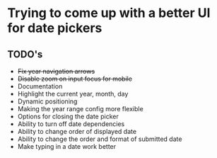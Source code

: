 # Trying to come up with a better UI for date pickers

## TODO's

* ~~Fix year navigation arrows~~
* ~~Disable zoom on input focus for mobile~~
* Documentation
* Highlight the current year, month, day
* Dynamic positioning
* Making the year range config more flexible
* Options for closing the date picker
* Ability to turn off date dependencies
* Ability to change order of displayed date
* Ability to change the order and format of submitted date
* Make typing in a date work better